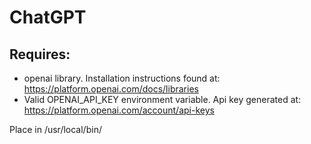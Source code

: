 # ChatGPT

## Requires:
- openai library. Installation instructions found at: https://platform.openai.com/docs/libraries
- Valid OPENAI_API_KEY environment variable. Api key generated at: https://platform.openai.com/account/api-keys

Place in /usr/local/bin/
